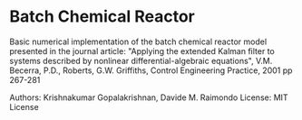 # Batch Chemical Reactor
Basic numerical implementation of the batch chemical reactor model presented in 
the journal article:
"Applying the extended Kalman filter to systems described by nonlinear
differential-algebraic equations", V.M. Becerra, P.D., Roberts, G.W.
Griffiths, Control Engineering Practice, 2001 pp 267-281

Authors: Krishnakumar Gopalakrishnan, Davide M. Raimondo
License: MIT License